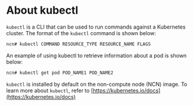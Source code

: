 # About kubectl

`kubectl` is a CLI that can be used to run commands against a Kubernetes cluster. The format of the `kubectl` command is shown below:

```bash
ncn# kubectl COMMAND RESOURCE_TYPE RESOURCE_NAME FLAGS
```

An example of using kubectl to retrieve information about a pod is shown below:

```bash
ncn# kubectl get pod POD_NAME1 POD_NAME2
```

`kubectl` is installed by default on the non-compute node \(NCN\) image. To learn more about `kubectl`, refer to [https://kubernetes.io/docs](https://kubernetes.io/docs)
